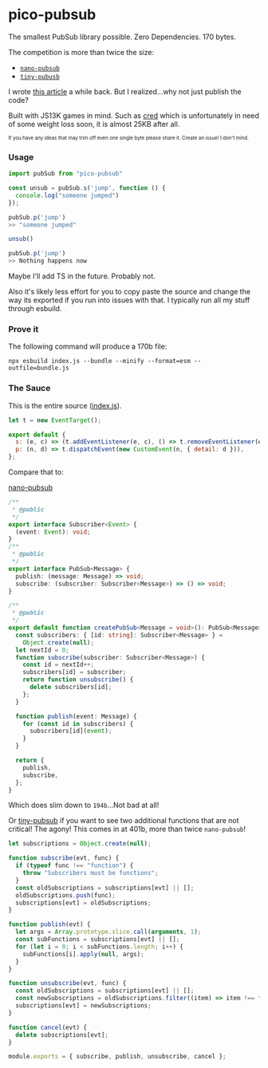 # pico-pubsub

The smallest PubSub library possible. Zero Dependencies. 170 bytes.

The competition is more than twice the size:

- [`nano-pubsub`](https://github.com/bjoerge/nano-pubsub)
- [`tiny-pubusb`](https://github.com/LukeWood/tiny-pubsub)

I wrote [this article](https://hassanshaikley.medium.com/pubsub-in-half-a-kilobyte-b6cf6a66d674) a while back. But I realized...why not just publish the code?

Built with JS13K games in mind. Such as [cred](https://cred.fly.dev/html/index.html) which is unfortunately in need of some weight loss soon, it is almost 25KB after all.

<sup><sub>If you have any ideas that may trim off even one single byte please share it. Create an issue! I don't mind.</sup></sub>

### Usage

```javascript
import pubSub from "pico-pubsub"

const unsub = pubSub.s('jump', function () {
  console.log("someone jumped")
});

pubSub.p('jump')
>> "someone jumped"

unsub()

pubSub.p('jump')
>> Nothing happens now
```

Maybe I'll add TS in the future. Probably not.

Also it's likely less effort for you to copy paste the source and change the way its exported if you run into issues with that. I typically run all my stuff through esbuild.

### Prove it

The following command will produce a 170b file:

`npx esbuild index.js --bundle --minify --format=esm --outfile=bundle.js`

### The Sauce

This is the entire source ([index.js](https://github.com/hassanshaikley/pico-pubsub/blob/master/index.js)).

```javascript
let t = new EventTarget();

export default {
  s: (e, c) => (t.addEventListener(e, c), () => t.removeEventListener(e, c)),
  p: (n, d) => t.dispatchEvent(new CustomEvent(n, { detail: d })),
};
```

Compare that to:

[nano-pubsub](https://github.com/bjoerge/nano-pubsub/blob/main/src/index.ts)

```typescript
/**
 * @public
 */
export interface Subscriber<Event> {
  (event: Event): void;
}
/**
 * @public
 */
export interface PubSub<Message> {
  publish: (message: Message) => void;
  subscribe: (subscriber: Subscriber<Message>) => () => void;
}

/**
 * @public
 */
export default function createPubSub<Message = void>(): PubSub<Message> {
  const subscribers: { [id: string]: Subscriber<Message> } =
    Object.create(null);
  let nextId = 0;
  function subscribe(subscriber: Subscriber<Message>) {
    const id = nextId++;
    subscribers[id] = subscriber;
    return function unsubscribe() {
      delete subscribers[id];
    };
  }

  function publish(event: Message) {
    for (const id in subscribers) {
      subscribers[id](event);
    }
  }

  return {
    publish,
    subscribe,
  };
}
```

Which does slim down to `194b`...Not bad at all!

Or [tiny-pubsub](https://github.com/LukeWood/tiny-pubsub/blob/master/pubsub.js) if you want to see two additional functions that are not critical! The agony! This comes in at 401b, more than twice `nano-pubsub`!

```javascript
let subscriptions = Object.create(null);

function subscribe(evt, func) {
  if (typeof func !== "function") {
    throw "Subscribers must be functions";
  }
  const oldSubscriptions = subscriptions[evt] || [];
  oldSubscriptions.push(func);
  subscriptions[evt] = oldSubscriptions;
}

function publish(evt) {
  let args = Array.prototype.slice.call(arguments, 1);
  const subFunctions = subscriptions[evt] || [];
  for (let i = 0; i < subFunctions.length; i++) {
    subFunctions[i].apply(null, args);
  }
}

function unsubscribe(evt, func) {
  const oldSubscriptions = subscriptions[evt] || [];
  const newSubscriptions = oldSubscriptions.filter((item) => item !== func);
  subscriptions[evt] = newSubscriptions;
}

function cancel(evt) {
  delete subscriptions[evt];
}

module.exports = { subscribe, publish, unsubscribe, cancel };
```
